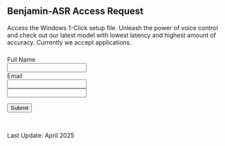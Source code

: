 <div class="trial-header">
	<h2 class="h2-headline">
		<span>Benjamin-ASR Access Request</span>
	</h2>
</div>

Access the Windows 1-Click setup file. Unleash the power of voice control and check out our latest model with lowest latency and highest amount of accuracy. Currently we accept applications.

<div>
	<h3 class="contact-h3"></h3>
	<form id="accessForm" class="contact-form" method="POST" action="../php/trial-request.php">
		<div>
			<label class="contact-label" for="first-name">Full Name</label>
			<div class="contact-label-div">
				<input class="contact-input" id="name" name="name" type="text"  required="" autocomplete="name">
			</div>
		</div>
		<div>
			<label class="contact-label" for="email-name">Email</label>
			<div class="contact-label-div">
				<input class="contact-input" id="email" name="email" type="email" required="" autocomplete="email">
			</div>
		</div>
		<input type="hidden" id="platform" name="platform" value="Windows"> 
		<input type="text" id="website" class="trial-website" name="website"/>
		<p id="trial-msg" class="trial-msg-ok"></p>
		<div class="contact-submit-div">
              <button class="contact-btn" type="submit">Submit</button>
        </div>
	</form>
</div>


 </br>

Last Update: April 2025

<script src="../js/trial-request.js"></script>